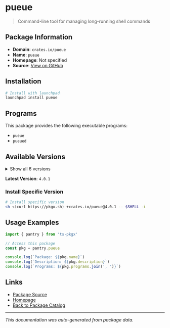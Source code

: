 # pueue

> Command-line tool for managing long-running shell commands

## Package Information

- **Domain**: `crates.io/pueue`
- **Name**: `pueue`
- **Homepage**: Not specified
- **Source**: [View on GitHub](https://github.com/pkgxdev/pantry/tree/main/projects/crates.io/pueue/package.yml)

## Installation

```bash
# Install with launchpad
launchpad install pueue
```

## Programs

This package provides the following executable programs:

- `pueue`
- `pueued`

## Available Versions

<details>
<summary>Show all 6 versions</summary>

- `4.0.1`, `4.0.0`, `3.4.1`, `3.4.0`, `3.3.3`
- `3.3.2`

</details>

**Latest Version**: `4.0.1`

### Install Specific Version

```bash
# Install specific version
sh <(curl https://pkgx.sh) +crates.io/pueue@4.0.1 -- $SHELL -i
```

## Usage Examples

```typescript
import { pantry } from 'ts-pkgx'

// Access this package
const pkg = pantry.pueue

console.log(`Package: ${pkg.name}`)
console.log(`Description: ${pkg.description}`)
console.log(`Programs: ${pkg.programs.join(', ')}`)
```

## Links

- [Package Source](https://github.com/pkgxdev/pantry/tree/main/projects/crates.io/pueue/package.yml)
- [Homepage](#)
- [Back to Package Catalog](../../../package-catalog.md)

---

*This documentation was auto-generated from package data.*
